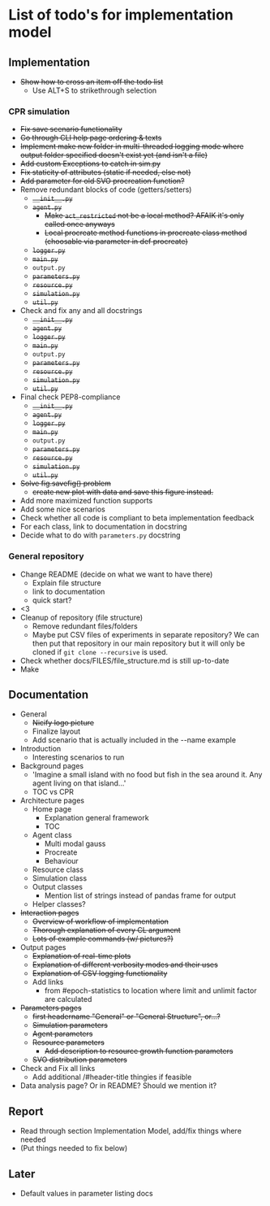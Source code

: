 # List of todo's for implementation model
## Implementation
* ~~Show how to cross an item off the todo list~~
  * Use ALT+S to strikethrough selection
### CPR simulation
* ~~Fix save scenario functionality~~
* ~~Go through CLI help page ordering & texts~~
* ~~Implement make new folder in multi-threaded logging mode where output folder specified doesn't exist yet (and isn't a file)~~
* ~~Add custom Exceptions to catch in sim.py~~
* ~~Fix staticity of attributes (static if needed, else not)~~
* ~~Add parameter for old SVO procreation function?~~
* Remove redundant blocks of code (getters/setters)
  * ~~```__init__.py```~~
  * ~~```agent.py```~~
    * ~~Make ```act_restricted``` not be a local method? AFAIK it's only called once anyways~~
    * ~~Local procreate method functions in procreate class method (choosable via parameter in def procreate)~~
  * ~~```logger.py```~~
  * ~~```main.py```~~
  * ```output.py```
  * ~~```parameters.py```~~
  * ~~```resource.py```~~
  * ~~```simulation.py```~~
  * ~~```util.py```~~
* Check and fix any and all docstrings
  * ~~```__init__.py```~~
  * ~~```agent.py```~~
  * ~~```logger.py```~~
  * ~~```main.py```~~
  * ```output.py```
  * ~~```parameters.py```~~
  * ~~```resource.py```~~
  * ~~```simulation.py```~~
  * ~~```util.py```~~
* Final check PEP8-compliance
  * ~~```__init__.py```~~
  * ~~```agent.py```~~
  * ~~```logger.py```~~
  * ~~```main.py```~~
  * ```output.py```
  * ~~```parameters.py```~~
  * ~~```resource.py```~~
  * ~~```simulation.py```~~
  * ~~```util.py```~~
* ~~Solve fig.savefig() problem~~
  * ~~create new plot with data and save this figure instead.~~
* Add more maximized function supports
* Add some nice scenarios
* Check whether all code is compliant to beta implementation feedback
* For each class, link to documentation in docstring
* Decide what to do with ```parameters.py``` docstring

### General repository
* Change README (decide on what we want to have there)
  * Explain file structure
  * link to documentation
  * quick start?
* <3
* Cleanup of repository (file structure)
  * Remove redundant files/folders
  * Maybe put CSV files of experiments in separate repository? We can then put that repository in our main repository but it will only be cloned if ```git clone --recursive``` is used. 
* Check whether docs/FILES/file_structure.md is still up-to-date
* Make 
## Documentation
* General
  * ~~Nicify logo picture~~
  * Finalize layout
  * Add scenario that is actually included in the --name example
* Introduction
  * Interesting scenarios to run
* Background pages
  * 'Imagine a small island with no food but fish in the sea around it. Any agent living on that island...'
  * TOC vs CPR
* Architecture pages
  * Home page
    * Explanation general framework
    * TOC
  * Agent class
    * Multi modal gauss
    * Procreate
    * Behaviour
  * Resource class
  * Simulation class
  * Output classes
    * Mention list of strings instead of pandas frame for output
  * Helper classes?
* ~~Interaction pages~~
  * ~~Overview of workflow of implementation~~
  * ~~Thorough explanation of every CL argument~~
  * ~~Lots of example commands (w/ pictures?)~~
* Output pages
  * ~~Explanation of real-time plots~~
  * ~~Explanation of different verbosity modes and their uses~~
  * ~~Explanation of CSV logging functionality~~
  * Add links
    * from #epoch-statistics to location where limit and unlimit factor are calculated
* ~~Parameters pages~~
  * ~~first headername "General" or "General Structure", or...?~~
  * ~~Simulation parameters~~
  * ~~Agent parameters~~
  * ~~Resource parameters~~
    * ~~Add description to resource growth function parameters~~
  * ~~SVO distribution parameters~~
* Check and Fix all links
  * Add additional /#header-title thingies if feasible
* Data analysis page? Or in README? Should we mention it?
## Report
* Read through section Implementation Model, add/fix things where needed
* (Put things needed to fix below)

## Later
* Default values in parameter listing docs